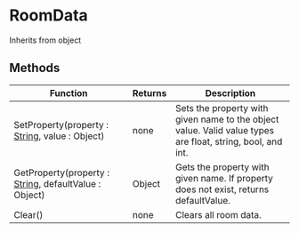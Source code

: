 # RoomData
Inherits from object
## Methods
|Function|Returns|Description|
|---|---|---|
|SetProperty(property : [String](../static/String.md), value : Object)|none|Sets the property with given name to the object value. Valid value types are float, string, bool, and int.|
|GetProperty(property : [String](../static/String.md), defaultValue : Object)|Object|Gets the property with given name. If property does not exist, returns defaultValue.|
|Clear()|none|Clears all room data.|
